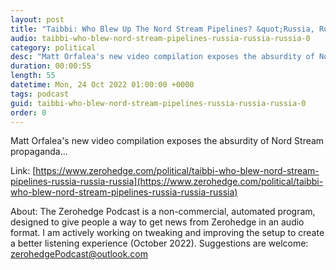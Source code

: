 ```yaml
---
layout: post
title: "Taibbi: Who Blew Up The Nord Stream Pipelines? &quot;Russia, Russia, Russia!&quot;"
audio: taibbi-who-blew-nord-stream-pipelines-russia-russia-russia-0
category: political
desc: "Matt Orfalea's new video compilation exposes the absurdity of Nord Stream propaganda..."
duration: 00:00:55
length: 55
datetime: Mon, 24 Oct 2022 01:00:00 +0000
tags: podcast
guid: taibbi-who-blew-nord-stream-pipelines-russia-russia-russia-0
order: 0
---
```

Matt Orfalea's new video compilation exposes the absurdity of Nord Stream propaganda...

Link: [https://www.zerohedge.com/political/taibbi-who-blew-nord-stream-pipelines-russia-russia-russia](https://www.zerohedge.com/political/taibbi-who-blew-nord-stream-pipelines-russia-russia-russia)

About: The Zerohedge Podcast is a non-commercial, automated program, designed to give people a way to get news from Zerohedge in an audio format.  I am actively working on tweaking and improving the setup to create a better listening experience (October 2022).  Suggestions are welcome: [zerohedgePodcast@outlook.com](mailto:zerohedgePodcast@outlook.com)